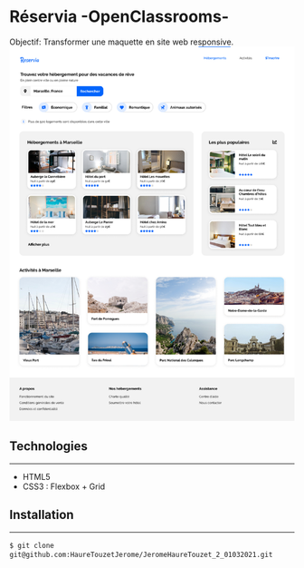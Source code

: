 # Réservia -OpenClassrooms-

Objectif: Transformer une maquette en site web responsive.
![Image text](/images/opengraph/reservia.png)
## Technologies
***
* HTML5
* CSS3 : Flexbox + Grid
## Installation
***
```
$ git clone git@github.com:HaureTouzetJerome/JeromeHaureTouzet_2_01032021.git
```